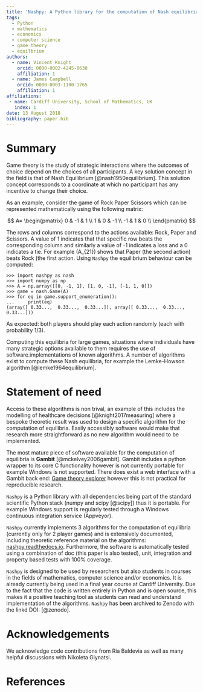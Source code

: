 ```yaml
---
title: 'Nashpy: A Python library for the computation of Nash equilibria'
tags:
  - Python
  - mathematics
  - economics
  - computer science
  - game theory
  - equilbrium
authors:
  - name: Vincent Knight
    orcid: 0000-0002-4245-0638
    affiliation: 1
  - name: James Campbell
    orcid: 0000-0003-1100-1765
    affiliation: 1
affiliations:
 - name: Cardiff University, School of Mathematics, UK
   index: 1
date: 13 August 2018
bibliography: paper.bib
---
```


# Summary

Game theory is the study of strategic interactions where the outcomes of choice
depend on the choices of all participants. A key solution concept in the field
is that of Nash Equilibrium [@nash1950equilibrium]. This solution concept
corresponds to a coordinate at which no participant has any incentive to change
their choice.

As an example, consider the game of Rock Paper Scissors which can be represented
mathematically using the following matrix:

$$
A=
\begin{pmatrix}
0  & -1 & 1  \\
1  & 0  & -1 \\
-1 & 1  & 0  \\
\end{pmatrix}
$$

The rows and columns correspond to the actions available: Rock, Paper and
Scissors. A value of 1 indicates that that specific row beats the corresponding
column and similarly a value of -1 indicates a loss and a 0 indicates a tie. For
example \(A\_{21}\) shows that Paper (the second action) beats Rock (the first
action. Using `Nashpy` the equilibrium behaviour can be computed:

```
>>> import nashpy as nash
>>> import numpy as np
>>> A = np.array([[0, -1, 1], [1, 0, -1], [-1, 1, 0]])
>>> game = nash.Game(A)
>>> for eq in game.support_enumeration():
...     print(eq)
(array([ 0.33...,  0.33...,  0.33...]), array([ 0.33...,  0.33...,  0.33...]))

```

As expected: both players should play each action randomly (each with
probability 1/3).

Computing this equilibria for large games, situations where individuals have
many strategic options available to them requires the use of
software.implementations of known algorithms.
A number of algorithms exist to compute these Nash equilibria, for example the
Lemke-Howson algorithm [@lemke1964equilibrium].

# Statement of need

Access to these algorithms is non trival, an example of this includes the
modelling of healthcare decisions [@knight2017measuring] where a bespoke
theoretic result was used to design a specific algorithm for the computation of
equilibria. Easily accessibly software would make that research more
straightforward as no new algorithm would need to be implemented.

The most mature piece of software available for the computation of equilibria
is **Gambit** [@mckelvey2006gambit]. Gambit includes a python wrapper to its
core C functionality however is not currently portable for example
Windows is not supported. There does exist a web interface with a Gambit back
end: [Game theory
explorer](http://gte.csc.liv.ac.uk/index/index.html#document-documentation)
however this is not practical for reproducible research.

``Nashpy`` is a Python library with all dependencies being part of the standard
scientific Python stack (numpy and scipy [@scipy]) thus it is portable. For
example Windows support is regularly tested through a Windows continuous
integration service (Appveyor).

``Nashpy``
currently implements 3 algorithms for the computation of equilibria (currently
only for 2 player games) and is extensively documented, including theoretic
reference material on the algorithms:
[nashpy.readthedocs.io](http://nashpy.readthedocs.io/). Furthermore, the
software is automatically tested using a combination of doc (this paper is also
tested), unit, integration and property based tests with 100% coverage.

``Nashpy`` is designed to be used by researchers but also students in courses in
the fields of mathematics, computer science and/or economics. It is already
currently being used in a final year course at Cardiff University.  Due to the
fact that the code is written entirely in Python and is open source, this makes
it a positive teaching tool as students can read and understand implementation
of the algorithms.  ``Nashpy`` has been archived to Zenodo with the linkd DOI:
[@zenodo].

# Acknowledgements

We acknowledge code contributions from Ria Baldevia as well as many helpful
discussions with Nikoleta Glynatsi.

# References
